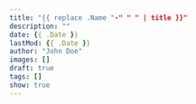 ```yaml
---
title: "{{ replace .Name "-" " " | title }}"
description: ""
date: {{ .Date }}
lastMod: {{ .Date }}
author: "John Doe"
images: []
draft: true
tags: []
show: true
---
```

